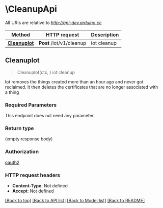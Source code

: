 # \CleanupApi

All URIs are relative to *http://api-dev.arduino.cc*

Method | HTTP request | Description
------------- | ------------- | -------------
[**CleanupIot**](CleanupApi.md#CleanupIot) | **Post** /iot/v1/cleanup | iot cleanup



## CleanupIot

> CleanupIot(ctx, )
iot cleanup

Iot removes the things created more than an hour ago and never got reclaimed. It then deletes the certificates that are no longer associated with a thing

### Required Parameters

This endpoint does not need any parameter.

### Return type

 (empty response body)

### Authorization

[oauth2](../README.md#oauth2)

### HTTP request headers

- **Content-Type**: Not defined
- **Accept**: Not defined

[[Back to top]](#) [[Back to API list]](../README.md#documentation-for-api-endpoints)
[[Back to Model list]](../README.md#documentation-for-models)
[[Back to README]](../README.md)


